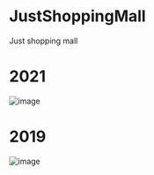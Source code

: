 # JustShoppingMall
Just shopping mall

# 2021
![image](https://user-images.githubusercontent.com/63338282/233400408-f6ac02b5-e8b8-4d94-b6bf-2eb397975594.png)

# 2019
![image](https://user-images.githubusercontent.com/63338282/233845727-4176b118-033f-4e5a-ac5a-408440386486.png)

